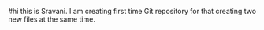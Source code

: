 #hi this is Sravani.
I am creating first time Git repository
 for that creating two new files at the same time.